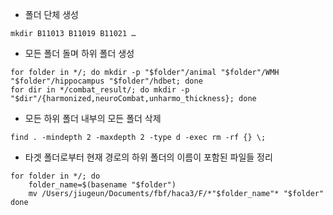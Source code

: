 - 폴더 단체 생성

```
mkdir B11013 B11019 B11021 …
```

- 모든 폴더 돌며 하위 폴더 생성

```
for folder in */; do mkdir -p "$folder"/animal "$folder"/WMH "$folder"/hippocampus "$folder"/hdbet; done
for dir in */combat_result/; do mkdir -p "$dir"/{harmonized,neuroCombat,unharmo_thickness}; done
```

- 모든 하위 폴더 내부의 모든 폴더 삭제

```
find . -mindepth 2 -maxdepth 2 -type d -exec rm -rf {} \;
```

- 타겟 폴더로부터 현재 경로의 하위 폴더의 이름이 포함된 파일들 정리

```
for folder in */; do
    folder_name=$(basename "$folder")
    mv /Users/jiugeun/Documents/fbf/haca3/F/*"$folder_name"* "$folder"
done
```
